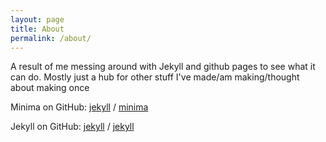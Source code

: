 ```yaml
---
layout: page
title: About
permalink: /about/
---
```


A result of me messing around with Jekyll and github pages to see what it can do.
Mostly just a hub for other stuff I've made/am making/thought about making once

Minima on GitHub:
[jekyll][jekyll-organization] /
[minima](https://github.com/jekyll/minima)

Jekyll on GitHub:
[jekyll][jekyll-organization] /
[jekyll](https://github.com/jekyll/jekyll)


[jekyll-organization]: https://github.com/jekyll
